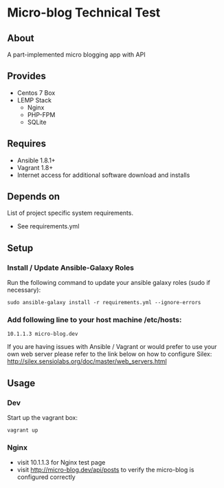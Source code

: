 # Micro-blog Technical Test

## About

A part-implemented micro blogging app with API


## Provides

* Centos 7 Box
* LEMP Stack
  * Nginx
  * PHP-FPM
  * SQLite

## Requires

* Ansible 1.8.1+
* Vagrant 1.8+
* Internet access for additional software download and installs

## Depends on

List of project specific system requirements.
* See requirements.yml

## Setup

### Install / Update Ansible-Galaxy Roles

Run the following command to update your ansible galaxy roles (sudo if necessary):
```
sudo ansible-galaxy install -r requirements.yml --ignore-errors
```

### Add following line to your host machine /etc/hosts:

```
10.1.1.3 micro-blog.dev
```

If you are having issues with Ansible / Vagrant or would prefer to use your own web server please refer to the link below on how to configure Silex:
http://silex.sensiolabs.org/doc/master/web_servers.html

## Usage

### Dev

Start up the vagrant box:

```
vagrant up
```

### Nginx

* visit 10.1.1.3 for Nginx test page
* visit http://micro-blog.dev/api/posts to verify the micro-blog is configured correctly
